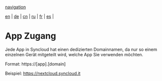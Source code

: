 [navigation](https://github.com/syncloud/docs/blob/master/*/index.md)

[en](https://github.com/syncloud/platform/wiki/App-access) | 
[de](https://github.com/syncloud/docs/blob/master/de/content/App-access.md) | 
[cn](https://github.com/syncloud/docs/blob/master/cn/content/App-access.md) | 
[ru](https://github.com/syncloud/docs/blob/master/ru/content/App-access.md) | 
[fr](https://github.com/syncloud/docs/blob/master/fr/content/App-access.md) | 
[es](https://github.com/syncloud/docs/blob/master/es/content/App-access.md) | 

# App Zugang

Jede App in Syncloud hat einen dedizierten Domainnamen, da nur so einem einzelnen Gerät mitgeteilt wird, welche App Sie verwenden möchten.

Format: https://[app].[domain]

Beispiel: https://nextcloud.syncloud.it 
